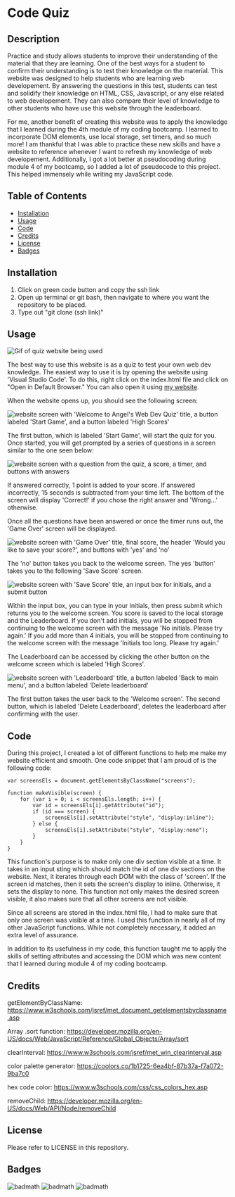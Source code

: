 # Code Quiz

## Description

Practice and study allows students to improve their understanding of the material that they are learning. One of the best ways for a student to confirm their understanding is to test their knowledge on the material. This website was designed to help students who are learning web developement. By answering the questions in this test, students can test and solidify their knowledge on HTML, CSS, Javascript, or any else related to web developement. They can also compare their level of knowledge to other students who have use this website through the leaderboard.

For me, another benefit of creating this website was to apply the knowledge that I learned during the 4th module of my coding bootcamp. I learned to incorporate DOM elements, use local storage, set timers, and so much more! I am thankful that I was able to practice these new skills and have a website to reference whenever I want to refresh my knowledge of web developement. Additionally, I got a lot better at pseudocoding during module 4 of my bootcamp, so I added a lot of pseudocode to this project. This helped immensely while writing my JavaScript code.

## Table of Contents

- [Installation](#installation)
- [Usage](#usage)
- [Code](#code)
- [Credits](#credits)
- [License](#license)
- [Badges](#badges)

## Installation

1. Click on green code button and copy the ssh link
2. Open up terminal or git bash, then navigate to where you want the repository to be placed.
3. Type out "git clone (ssh link)"

## Usage

![Gif of quiz website being used](assets/images/code-quiz.gif)

The best way to use this website is as a quiz to test your own web dev knowledge. The easiest way to use it is by opening the website using 'Visual Studio Code'. To do this, right click on the index.html file and click on "Open in Default Browser." You can also open it using [my website](https://angellyn218.github.io/code-quiz/).

When the website opens up, you should see the following screen:

![website screen with 'Welcome to Angel's Web Dev Quiz' title, a button labeled 'Start Game', and a button labeled 'High Scores'](assets/images/initial-screen.png)

The first button, which is labeled 'Start Game', will start the quiz for you. Once started, you will get prompted by a series of questions in a screen similar to the one seen below:

![website screen with a question from the quiz, a score, a timer, and buttons with answers](assets/images/questions.png)

If answered correctly, 1 point is added to your score. If answered incorrectly, 15 seconds is subtracted from your time left. The bottom of the screen will display 'Correct!' if you chose the right answer and 'Wrong...' otherwise.

Once all the questions have been answered or once the timer runs out, the 'Game Over' screen will be displayed.

![website screen with 'Game Over' title, final score, the header 'Would you like to save your score?', and buttons with 'yes' and 'no'](assets/images/game-over.png)

The 'no' button takes you back to the welcome screen. The yes 'button' takes you to the following 'Save Score' screen.

![website screen with 'Save Score' title, an input box for initials, and a submit button](assets/images/save-score.png)

Within the input box, you can type in your initials, then press submit which returns you to the welcome screen. You score is saved to the local storage and the Leaderboard. If you don't add initials, you will be stopped from continuing to the welcome screen with the message 'No initials. Please try again.' If you add more than 4 initials, you will be stopped from continuing to the welcome screen with the message 'Initials too long. Please try again.'

The Leaderboard can be accessed by clicking the other button on the welcome screen which is labeled 'High Scores'.

![website screen with 'Leaderboard' title, a button labeled 'Back to main menu', and a button labeled 'Delete leaderboard'](assets/images/save-score.png)

The first button takes the user back to the 'Welcome screen'. The second button, which is labeled 'Delete Leaderboard', deletes the leaderboard after confirming with the user. 

## Code

During this project, I created a lot of different functions to help me make my website efficient and smooth. One code snippet that I am proud of is the following code:

```
var screensEls = document.getElementsByClassName("screens");

function makeVisible(screen) {
    for (var i = 0; i < screensEls.length; i++) {
        var id = screensEls[i].getAttribute("id");
        if (id === screen) {
            screensEls[i].setAttribute("style", "display:inline");
        } else {
            screensEls[i].setAttribute("style", "display:none");
        }
    }
}
```

This function's purpose is to make only one div section visible at a time. It takes in an input sting which should match the id of one div sections on the website. Next, it iterates through each DOM with the class of 'screen'. If the screen id matches, then it sets the screen's display to inline. Otherwise, it sets the display to none. This function not only makes the desired screen visible, it also makes sure that all other screens are not visible.

Since all screens are stored in the index.html file, I had to make sure that only one screen was visible at a time. I used this function in nearly all of my other JavaScript functions. While not completely necessary, it added an extra level of assurance. 

In addition to its usefulness in my code, this function taught me to apply the skills of setting attributes and accessing the DOM which was new content that I learned during module 4 of my coding bootcamp.

## Credits

getElementByClassName: https://www.w3schools.com/jsref/met_document_getelementsbyclassname.asp

Array .sort function: https://developer.mozilla.org/en-US/docs/Web/JavaScript/Reference/Global_Objects/Array/sort

clearInterval: https://www.w3schools.com/jsref/met_win_clearinterval.asp 

color palette generator: https://coolors.co/1b1725-6ea4bf-87b37a-f7a072-9ba7c0

hex code color: https://www.w3schools.com/css/css_colors_hex.asp

removeChild: https://developer.mozilla.org/en-US/docs/Web/API/Node/removeChild


## License

Please refer to LICENSE in this repository.


## Badges

![badmath](https://img.shields.io/github/repo-size/Angellyn218/password-generator?style=plastic)
![badmath](https://img.shields.io/github/license/Angellyn218/password-generator?style=plastic)
![badmath](https://img.shields.io/github/languages/top/Angellyn218/password-generator?style=plastic)


